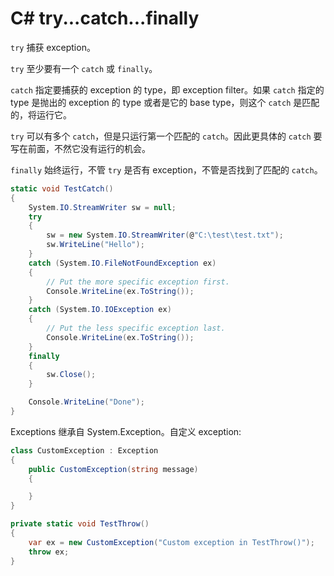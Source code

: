 # C# try...catch...finally

`try` 捕获 exception。

`try` 至少要有一个  `catch` 或 `finally`。

`catch` 指定要捕获的 exception 的 type，即 exception filter。如果 `catch` 指定的 type 是抛出的 exception 的 type 或者是它的 base type，则这个 `catch` 是匹配的，将运行它。

`try` 可以有多个 `catch`，但是只运行第一个匹配的 `catch`。因此更具体的  `catch` 要写在前面，不然它没有运行的机会。

`finally` 始终运行，不管 `try` 是否有 exception，不管是否找到了匹配的 `catch`。

```cs
static void TestCatch()
{
    System.IO.StreamWriter sw = null;
    try
    {
        sw = new System.IO.StreamWriter(@"C:\test\test.txt");
        sw.WriteLine("Hello");
    }
    catch (System.IO.FileNotFoundException ex)
    {
        // Put the more specific exception first.
        Console.WriteLine(ex.ToString());
    }
    catch (System.IO.IOException ex)
    {
        // Put the less specific exception last.
        Console.WriteLine(ex.ToString());
    }
    finally
    {
        sw.Close();
    }

    Console.WriteLine("Done");
}
```

Exceptions 继承自 System.Exception。自定义 exception:

```cs
class CustomException : Exception
{
    public CustomException(string message)
    {

    }
}

private static void TestThrow()
{
    var ex = new CustomException("Custom exception in TestThrow()");
    throw ex;
}
```
